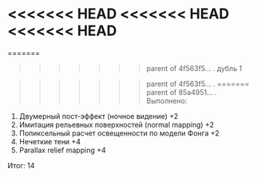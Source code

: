 <<<<<<< HEAD
<<<<<<< HEAD
<<<<<<< HEAD
=======
=======
>>>>>>> parent of 4f563f5... .
дубль 1

>>>>>>> parent of 4f563f5... .
=======
>>>>>>> parent of 85a4951... .
Выполнено:
1) Двумерный пост-эффект (ночное видение) +2
2) Имитация рельевных поверхностей (normal mapping) +2
3) Попиксельный расчет освещенности по модели Фонга +2
4) Нечеткие тени +4 
5) Parallax relief mapping +4

Итог: 14
